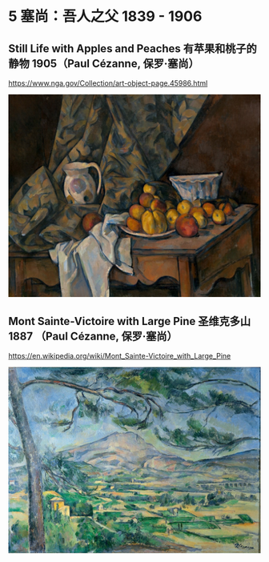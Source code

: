 # 5 塞尚：吾人之父 1839 - 1906

## Still Life with Apples and Peaches 有苹果和桃子的静物 1905（Paul Cézanne, 保罗·塞尚）

https://www.nga.gov/Collection/art-object-page.45986.html

![img](./figures/05-01-still-life-with-apples-and-peaches.jpg)

## Mont Sainte-Victoire with Large Pine 圣维克多山 1887  （Paul Cézanne, 保罗·塞尚）

https://en.wikipedia.org/wiki/Mont_Sainte-Victoire_with_Large_Pine

![img](./figures/05-02-mont-sainte-victoire-with-large-pine.jpg)